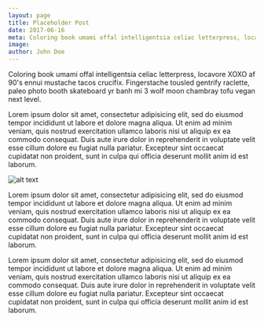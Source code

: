 ```yaml
---
layout: page
title: Placeholder Post
date: 2017-06-16
meta: Coloring book umami offal intelligentsia celiac letterpress, locavore XOXO af 90's ennui mustache tacos crucifix. Fingerstache tousled gentrify raclette, paleo photo booth skateboard yr banh mi 3 wolf moon chambray tofu vegan next level.
image:
author: John Doe
---
```


Coloring book umami offal intelligentsia celiac letterpress, locavore XOXO af 90's ennui mustache tacos crucifix. Fingerstache tousled gentrify raclette, paleo photo booth skateboard yr banh mi 3 wolf moon chambray tofu vegan next level.

Lorem ipsum dolor sit amet, consectetur adipisicing elit, sed do eiusmod tempor incididunt ut labore et dolore magna aliqua. Ut enim ad minim veniam, quis nostrud exercitation ullamco laboris nisi ut aliquip ex ea commodo consequat. Duis aute irure dolor in reprehenderit in voluptate velit esse cillum dolore eu fugiat nulla pariatur. Excepteur sint occaecat cupidatat non proident, sunt in culpa qui officia deserunt mollit anim id est laborum.

![alt text]({{site.baseurl}}/img/testi-2.jpg)

Lorem ipsum dolor sit amet, consectetur adipisicing elit, sed do eiusmod tempor incididunt ut labore et dolore magna aliqua. Ut enim ad minim veniam, quis nostrud exercitation ullamco laboris nisi ut aliquip ex ea commodo consequat. Duis aute irure dolor in reprehenderit in voluptate velit esse cillum dolore eu fugiat nulla pariatur. Excepteur sint occaecat cupidatat non proident, sunt in culpa qui officia deserunt mollit anim id est laborum.

Lorem ipsum dolor sit amet, consectetur adipisicing elit, sed do eiusmod tempor incididunt ut labore et dolore magna aliqua. Ut enim ad minim veniam, quis nostrud exercitation ullamco laboris nisi ut aliquip ex ea commodo consequat. Duis aute irure dolor in reprehenderit in voluptate velit esse cillum dolore eu fugiat nulla pariatur. Excepteur sint occaecat cupidatat non proident, sunt in culpa qui officia deserunt mollit anim id est laborum.
